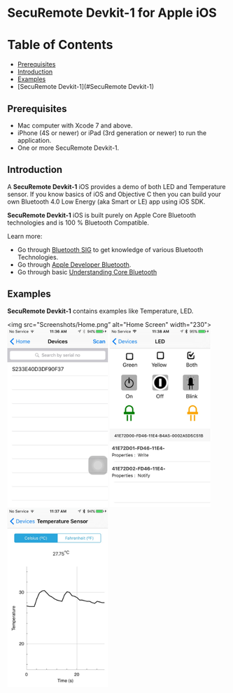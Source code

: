# SecuRemote Devkit-1 for Apple iOS

# Table of Contents

- [Prerequisites](#prerequisites)
- [Introduction](#introduction)
- [Examples](#examples)
- [SecuRemote Devkit-1](#SecuRemote Devkit-1)

## Prerequisites

* Mac computer with Xcode 7 and above.
* iPhone (4S or newer) or iPad (3rd generation or newer) to run the application.
* One or more SecuRemote Devkit-1.

## Introduction

A **SecuRemote Devkit-1** iOS provides a demo of both LED and Temperature sensor. If you know basics of iOS and Objective C then you can build your own Bluetooth 4.0 Low Energy (aka Smart or LE) app using iOS SDK.

**SecuRemote Devkit-1** iOS is built purely on Apple Core Bluetooth technologies and is 100 % Bluetooth Compatible.

Learn more:

- Go through [Bluetooth SIG](https://www.bluetooth.com/develop-with-bluetooth) to get knowledge of various Bluetooth Technologies.
- Go through [Apple Developer Bluetooth](https://developer.apple.com/bluetooth).
- Go through basic [Understanding Core Bluetooth](http://www.raywenderlich.com/52080/introduction-core-bluetooth-building-heart-rate-monitor)

 
## Examples

**SecuRemote Devkit-1** contains examples like Temperature, LED.

<img src="Screenshots/Home.png” alt="Home Screen" width="230">
<img src="Screenshots/Devices.png" alt=“Devices” width="230">
<img src="Screenshots/LED.png" alt=“LED” width="230">
<img src="Screenshots/Temperature Sensor.png" alt="Temperature Senso" width="230">

